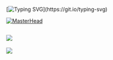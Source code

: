 [![Typing SVG](https://readme-typing-svg.demolab.com/?lines=+System.out.println("Hi");)](https://git.io/typing-svg)
 
[![MasterHead](https://i.imgur.com/vMYmeFd.png)](https://github.com/TiGOjava)  
  
![](https://quotes-github-readme.vercel.app/api?type=horizontal&theme=tokyonight)
---  
[![](https://visitcount.itsvg.in/api?id=TiGOjava&icon=0&color=9)](https://visitcount.itsvg.in)
 
 
